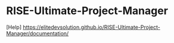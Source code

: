 # RISE-Ultimate-Project-Manager
[Help]
https://elitedevsolution.github.io/RISE-Ultimate-Project-Manager/documentation/